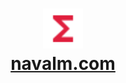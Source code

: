 <h1 align="center">
  <img src="./functions.svg" alt="navalm logo" height="64px">
  <br/>
  <a href="https://navalm.com" target="_blank">
    navalm.com
  </a>
</h1>

<!--
**navalmonga/navalmonga** is a ✨ _special_ ✨ repository because its `README.md` (this file) appears on your GitHub profile.

Here are some ideas to get you started:

- 🔭 I’m currently working on ...
- 🌱 I’m currently learning ...
- 👯 I’m looking to collaborate on ...
- 🤔 I’m looking for help with ...
- 💬 Ask me about ...
- 📫 How to reach me: ...
- 😄 Pronouns: ...
- ⚡ Fun fact: ...
-->
